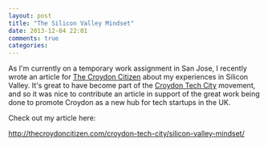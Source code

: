 ```yaml
---
layout: post
title: "The Silicon Valley Mindset"
date: 2013-12-04 22:01
comments: true
categories: 
---
```

As I'm currently on a temporary work assignment in San Jose, I recently wrote an article for [The Croydon Citizen](http://thecroydoncitizen.com/) about my experiences in Silicon Valley. It's great to have become part of the [Croydon Tech City](http://croydontechcity.com/) movement, and so it was nice to contribute an article in support of the great work being done to promote Croydon as a new hub for tech startups in the UK.

Check out my article here:

http://thecroydoncitizen.com/croydon-tech-city/silicon-valley-mindset/